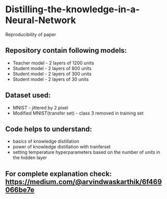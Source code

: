 # Distilling-the-knowledge-in-a-Neural-Network
Reproducibility of paper 

## Repository contain following models:
- Teacher model - 2 layers of 1200 units
- Student model - 2 layers of 800 units
- Student model - 2 layers of 300 units
- Student model - 2 layers of 30 units

## Dataset used:
- MNIST - jittered by 2 pixel
- Modified MNIST(transfer set) - class 3 removed in training set

## Code helps to understand:
- basics of knowledge distillation
- power of knowledge distillation with tranferset
- setting temperature hyperparameters based on the number of units in the hidden layer

## For complete explanation check: https://medium.com/@arvindwaskarthik/6f469066be7e
